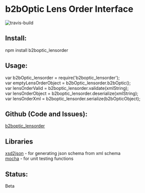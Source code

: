 # b2bOptic Lens Order Interface

[travis-build]: https://travis-ci.org/mossandlichens/b2boptic_lensorder.svg?branch=master
![travis-build]


## Install:
npm install b2boptic_lensorder

## Usage:
var b2bOptic_lensorder = require('b2boptic_lensorder');  
var emptyLensOrderObject = b2bOptic_lensorder.b2bOptic();  
var lensOrderValid = b2boptic_lensorder.validate(xmlString);  
var lensOrderObject = b2boptic_lensorder.deserialize(xmlString);  
var lensOrderXml = b2boptic_lensorder.serialize(b2bOpticObject);


## Github (Code and Issues):
[b2boptic_lensorder](https://github.com/mossandlichens/b2boptic_lensorder)

## Libraries
[xsd2json](https://www.npmjs.com/package/xsd2json) - for generating json schema from xml schema  
[mocha](https://www.npmjs.com/package/mocha) - for unit testing functions

## Status:
Beta
